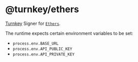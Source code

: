 # @turnkey/ethers

[Turnkey](https://turnkey.io) Signer for [`Ethers`](https://docs.ethers.org/v5/api/signer/).

The runtime expects certain environment variables to be set:

- `process.env.BASE_URL`
- `process.env.API_PUBLIC_KEY`
- `process.env.API_PRIVATE_KEY`

